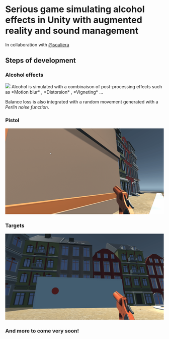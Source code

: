 ﻿# Serious game simulating alcohol effects in Unity with augmented reality and sound management
 In collaboration with [@souliera](https://github.com/souliera)

## Steps of development 

### Alcohol effects
<img src="doc/effect.gif" width="512">
Alcohol is simulated with a combinaison of post-processing effects such as *Motion blur* , *Distorsion* , *Vigneting* ...

Balance loss is also integrated with a random movement generated with a *Perlin noise function*.

### Pistol
<img src="doc/gun.gif" width="512">

### Targets
<img src="doc/challenge.gif" width="512">

### And more to come very soon!
